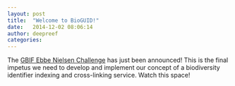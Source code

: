 ```yaml
---
layout: post
title:  "Welcome to BioGUID!"
date:   2014-12-02 08:06:14
author: deepreef
categories: 
---
```


The [GBIF Ebbe Nielsen Challenge] has just been announced! This is the final impetus we need to develop and implement our concept of a biodiversity identifier indexing and cross-linking service. Watch this space!

[GBIF Ebbe Nielsen Challenge]:      http://gbif.challengepost.com
